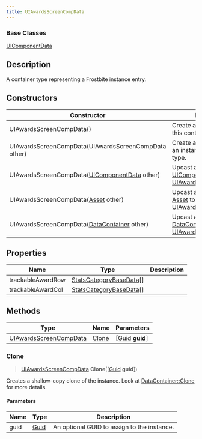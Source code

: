 ```yaml
---
title: UIAwardsScreenCompData
---
```

### Base Classes

[UIComponentData](UIComponentData)

## Description

A container type representing a Frostbite instance entry.

## Constructors

| Constructor                                                                       | Description                                                                                                                         |
| --------------------------------------------------------------------------------- | ----------------------------------------------------------------------------------------------------------------------------------- |
| UIAwardsScreenCompData()                                                          | Create a new instance of this container type.                                                                                       |
| UIAwardsScreenCompData(UIAwardsScreenCompData other)                              | Create a reference copy of an instance of the same type.                                                                            |
| UIAwardsScreenCompData([UIComponentData](UIComponentData) other)                  | Upcast an instance of type [UIComponentData](UIComponentData) to [UIAwardsScreenCompData](UIAwardsScreenCompData).                  |
| UIAwardsScreenCompData([Asset](Asset) other)                                      | Upcast an instance of type [Asset](Asset) to [UIAwardsScreenCompData](UIAwardsScreenCompData).                                      |
| UIAwardsScreenCompData([DataContainer](/vext/ref/shared/class/datacontainer) other) | Upcast an instance of type [DataContainer](/vext/ref/shared/class/datacontainer) to [UIAwardsScreenCompData](UIAwardsScreenCompData). |

## Properties

| Name              | Type                                               | Description |
| ----------------- | -------------------------------------------------- | ----------- |
| trackableAwardRow | [StatsCategoryBaseData](StatsCategoryBaseData)\[\] |             |
| trackableAwardCol | [StatsCategoryBaseData](StatsCategoryBaseData)\[\] |             |

## Methods

| Type                                             | Name            | Parameters                                     |
| ------------------------------------------------ | --------------- | ---------------------------------------------- |
| [UIAwardsScreenCompData](UIAwardsScreenCompData) | [Clone](#clone) | \[[Guid](/vext/ref/shared/class/guid) **guid**\] |

### Clone

> [UIAwardsScreenCompData](UIAwardsScreenCompData) **Clone**(\[[Guid](/vext/ref/shared/class/guid) **guid**\])

Creates a shallow-copy clone of the instance. Look at [DataContainer::Clone](/vext/ref/shared/class/datacontainer#clone) for more details.

#### Parameters

| Name | Type         | Description                                 |
| ---- | ------------ | ------------------------------------------- |
| guid | [Guid](Guid) | An optional GUID to assign to the instance. |
